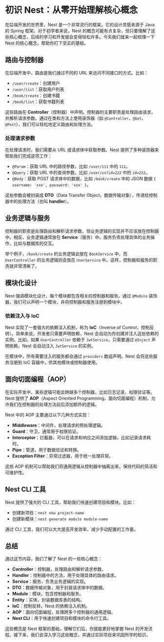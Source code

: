 # 初识 Nest：从零开始理解核心概念

在后端开发的世界里，Nest 是一个非常流行的框架，它的设计灵感来源于 Java 的 Spring 框架。对于初学者来说，Nest 的概念可能有点复杂，但只要理解了这些核心概念，后续的学习和开发就会变得轻松许多。今天我们就来一起梳理一下 Nest 的核心概念，帮助你打下坚实的基础。

## 路由与控制器

在后端开发中，路由是我们通过不同的 URL 来访问不同接口的方式。比如：

- `/user/create`：创建用户
- `/user/list`：获取用户列表
- `/book/create`：创建书籍
- `/book/list`：获取书籍列表

这些路由在 **Controller**（控制器）中声明。控制器的主要职责是处理路由请求，并解析请求参数。通过在类和方法上使用装饰器（如 `@Controller`、`@Get`、`@Post`），我们可以轻松地定义路由和处理方法。

### 处理请求参数

在处理请求时，我们需要从 URL 或请求体中获取参数。Nest 提供了多种装饰器来帮助我们完成这项工作：

- `@Param`：获取 URL 中的路径参数，比如 `/user/111` 中的 `111`。
- `@Query`：获取 URL 中的查询参数，比如 `/user/xx?id=222` 中的 `id=222`。
- `@Body`：获取 POST 请求体中的数据，比如 `/book/create` 中的 JSON 数据 `{ username: 'xxx', password: 'xxx' }`。

这些参数会被封装成 **DTO**（Data Transfer Object，数据传输对象），传递给控制器中的处理方法（也叫 **handler**）。

## 业务逻辑与服务

控制器的职责是处理路由和解析请求参数，但业务逻辑的实现并不应该放在控制器中。相反，业务逻辑通常放在 **Service**（服务）中。服务负责处理具体的业务操作，比如与数据库的交互。

举个例子，`/book/create` 的业务逻辑会放在 `BookService` 中，而 `UserController` 的业务逻辑则会放在 `UserService` 中。这样，控制器和服务的职责就非常清晰了。

## 模块化设计

Nest 强调模块化设计，每个模块都包含相关的控制器和服务。通过 `@Module` 装饰器，我们可以声明一个模块，并将控制器和服务注册到模块中。

### 依赖注入与 IoC

Nest 实现了一套强大的依赖注入机制，称为 **IoC**（Inverse of Control，控制反转）。简单来说，开发者只需要声明依赖，Nest 会自动为你创建并注入这些依赖的实例。比如，如果 `UserController` 依赖于 `JwtService`，只需要通过 `@Inject` 声明依赖，Nest 会自动注入 `JwtService` 的实例。

在模块中，所有需要注入的服务都会通过 `providers` 数组声明。Nest 会将这些服务注册到 IoC 容器中，供其他模块或控制器使用。

## 面向切面编程（AOP）

在实际开发中，某些逻辑可能会跨越多个控制器，比如日志记录、权限验证等。Nest 提供了 **AOP**（Aspect Oriented Programming，面向切面编程）机制，允许我们在控制器的处理方法前后添加额外的逻辑。

Nest 中的 AOP 主要通过以下几种方式实现：

- **Middleware**：中间件，处理请求的预处理逻辑。
- **Guard**：守卫，通常用于权限验证。
- **Interceptor**：拦截器，可以在请求和响应之间添加逻辑，比如记录请求耗时。
- **Pipe**：管道，用于数据验证和转换。
- **Exception Filter**：异常过滤器，用于统一处理异常。

这些 AOP 机制可以帮助我们将通用逻辑从控制器中抽离出来，保持代码的简洁和可维护性。

## Nest CLI 工具

Nest 提供了强大的 CLI 工具，帮助我们快速创建项目和模块。比如：

- 创建新项目：`nest new project-name`
- 创建新模块：`nest generate module module-name`

通过 CLI 工具，我们可以大大提高开发效率，减少手动配置的工作量。

## 总结

通过这节内容，我们了解了 Nest 的一些核心概念：

- **Controller**：控制器，处理路由和解析请求参数。
- **Handler**：控制器中的方法，用于处理具体的路由请求。
- **Service**：服务，负责业务逻辑的实现。
- **DTO**：数据传输对象，用于封装请求体中的数据。
- **Module**：模块，包含控制器和服务。
- **Entity**：实体，封装数据库表的结构。
- **IoC**：控制反转，Nest 的依赖注入机制。
- **AOP**：面向切面编程，处理跨多个控制器的通用逻辑。
- **Nest CLI**：用于快速创建项目和模块的命令行工具。

这些概念是 Nest 框架的基础，理解它们后，你就能更好地掌握 Nest 的开发流程。接下来，我们会深入学习这些概念，并通过实际项目来巩固所学的知识。
